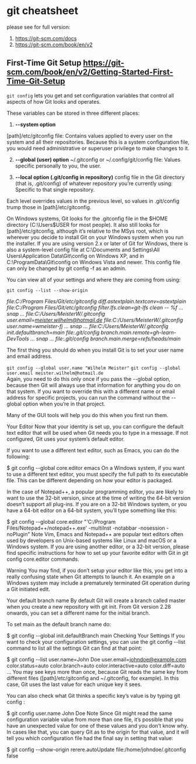 # git cheatsheet
please see for full version: 
1. https://git-scm.com/docs
2. https://git-scm.com/book/en/v2 

## First-Time Git Setup https://git-scm.com/book/en/v2/Getting-Started-First-Time-Git-Setup 

`git config` lets you get and set configuration variables that control all aspects of how Git looks and operates.

These variables can be stored in three different places:
1. **--system option**

[path]/etc/gitconfig file: Contains values applied to every user on the system and all their repositories. Because this is a system configuration file, you would need administrative or superuser privilege to make changes to it.

2. **--global (user) option**
~/.gitconfig or ~/.config/git/config file: Values specific personally to you, the user. 

3. **--local option (.git/config in repository)**
config file in the Git directory (that is, .git/config) of whatever repository you’re currently using: Specific to that single repository. 

Each level overrides values in the previous level, so values in .git/config trump those in [path]/etc/gitconfig.

On Windows systems, Git looks for the .gitconfig file in the $HOME directory (C:\Users\$USER for most people). It also still looks for [path]/etc/gitconfig, although it’s relative to the MSys root, which is wherever you decide to install Git on your Windows system when you run the installer. If you are using version 2.x or later of Git for Windows, there is also a system-level config file at C:\Documents and Settings\All Users\Application Data\Git\config on Windows XP, and in C:\ProgramData\Git\config on Windows Vista and newer. This config file can only be changed by git config -f <file> as an admin.

You can view all of your settings and where they are coming from using:

`git config --list --show-origin` 

*file:C:/Program Files/Git/etc/gitconfig diff.astextplain.textconv=astextplain*
*file:C:/Program Files/Git/etc/gitconfig filter.lfs.clean=git-lfs clean -- %f*
*... snap ...*
*file:C:/Users/MeisterW/.gitconfig       user.email=meister.wilhelm@hotmail.de*
*file:C:/Users/MeisterW/.gitconfig       user.name=wmeister-fj*
*... snap ...*
*file:C:/Users/MeisterW/.gitconfig       init.defaultbranch=main*
*file:.git/config        branch.main.remote=gh-learn-DevTools*
*... snap ...*
*file:.git/config        branch.main.merge=refs/heads/main*

The first thing you should do when you install Git is to set your user name and email address. 

`git config --global user.name "Wilhelm Meister"`
`git config --global user.email meister.wilhelm@hotmail.de`  
Again, you need to do this only once if you pass the --global option, because then Git will always use that information for anything you do on that system. If you want to override this with a different name or email address for specific projects, you can run the command without the --global option when you’re in that project.

Many of the GUI tools will help you do this when you first run them.

Your Editor
Now that your identity is set up, you can configure the default text editor that will be used when Git needs you to type in a message. If not configured, Git uses your system’s default editor.

If you want to use a different text editor, such as Emacs, you can do the following:

$ git config --global core.editor emacs
On a Windows system, if you want to use a different text editor, you must specify the full path to its executable file. This can be different depending on how your editor is packaged.

In the case of Notepad++, a popular programming editor, you are likely to want to use the 32-bit version, since at the time of writing the 64-bit version doesn’t support all plug-ins. If you are on a 32-bit Windows system, or you have a 64-bit editor on a 64-bit system, you’ll type something like this:

$ git config --global core.editor "'C:/Program Files/Notepad++/notepad++.exe' -multiInst -notabbar -nosession -noPlugin"
Note
Vim, Emacs and Notepad++ are popular text editors often used by developers on Unix-based systems like Linux and macOS or a Windows system. If you are using another editor, or a 32-bit version, please find specific instructions for how to set up your favorite editor with Git in git config core.editor commands.

Warning
You may find, if you don’t setup your editor like this, you get into a really confusing state when Git attempts to launch it. An example on a Windows system may include a prematurely terminated Git operation during a Git initiated edit.

Your default branch name
By default Git will create a branch called master when you create a new repository with git init. From Git version 2.28 onwards, you can set a different name for the initial branch.

To set main as the default branch name do:

$ git config --global init.defaultBranch main
Checking Your Settings
If you want to check your configuration settings, you can use the git config --list command to list all the settings Git can find at that point:

$ git config --list
user.name=John Doe
user.email=johndoe@example.com
color.status=auto
color.branch=auto
color.interactive=auto
color.diff=auto
...
You may see keys more than once, because Git reads the same key from different files ([path]/etc/gitconfig and ~/.gitconfig, for example). In this case, Git uses the last value for each unique key it sees.

You can also check what Git thinks a specific key’s value is by typing git config <key>:

$ git config user.name
John Doe
Note
Since Git might read the same configuration variable value from more than one file, it’s possible that you have an unexpected value for one of these values and you don’t know why. In cases like that, you can query Git as to the origin for that value, and it will tell you which configuration file had the final say in setting that value:

$ git config --show-origin rerere.autoUpdate
file:/home/johndoe/.gitconfig	false